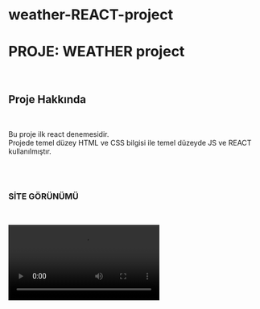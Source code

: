 # weather-REACT-project
<h1> PROJE: WEATHER project </h1> </br>

<h2> Proje Hakkında </h2> </br>
<p> Bu proje ilk react denemesidir. </br>
Projede temel düzey HTML ve CSS bilgisi ile temel düzeyde JS ve REACT kullanılmıştır. </p> </br> </br>

<h3> SİTE GÖRÜNÜMÜ </h3> </br>

![weather](https://github.com/MFKORKMAZ42/weather-REACT-project/blob/master/weather/weather.mp4) </br> </br>
